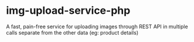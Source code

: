 # img-upload-service-php
A fast, pain-free service for uploading images through REST API in multiple calls separate from the other data (eg: product details)
